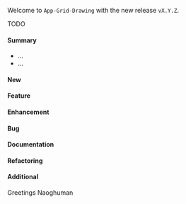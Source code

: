 Welcome to `App-Grid-Drawing` with the new release `vX.Y.Z`.

TODO



#### Summary
* ...
* ...



#### New



#### Feature



#### Enhancement



#### Bug



#### Documentation



#### Refactoring



#### Additional



Greetings
Naoghuman



[//]: # (Images)



[//]: # (Links)



[//]: # (Issues which will be integrated in this release)
